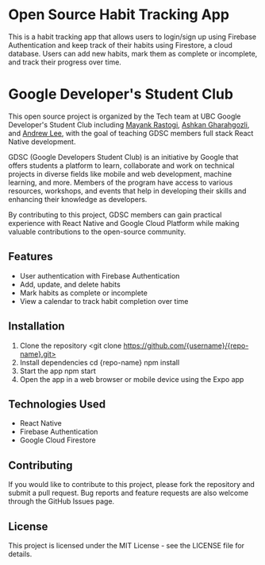 # Open Source Habit Tracking App   
This is a habit tracking app that allows users to login/sign up using Firebase Authentication and keep track of their habits using Firestore, a cloud database. Users can add new habits, mark them as complete or incomplete, and track their progress over time.

# Google Developer's Student Club
This open source project is organized by the Tech team at UBC Google Developer's Student Club including [Mayank Rastogi], [Ashkan Gharahgozli], and [Andrew Lee], with the goal of teaching GDSC members full stack React Native development. 

[Ashkan Gharahgozli]: https://www.linkedin.com/in/ashgozli
[Mayank Rastogi]: https://www.linkedin.com/in/mayankrastogi02/
[Andrew Lee]: https://www.linkedin.com/in/andrew-lee-0897aa210/

GDSC (Google Developers Student Club) is an initiative by Google that offers students a platform to learn, collaborate and work on technical projects in diverse fields like mobile and web development, machine learning, and more. Members of the program have access to various resources, workshops, and events that help in developing their skills and enhancing their knowledge as developers. 

By contributing to this project, GDSC members can gain practical experience with React Native and Google Cloud Platform while making valuable contributions to the open-source community.

## Features
- User authentication with Firebase Authentication
- Add, update, and delete habits
- Mark habits as complete or incomplete
- View a calendar to track habit completion over time

## Installation
1. Clone the repository
<git clone https://github.com/{username}/{repo-name}.git>
2. Install dependencies
cd {repo-name}
npm install
3. Start the app
npm start
4. Open the app in a web browser or mobile device using the Expo app
## Technologies Used
- React Native
- Firebase Authentication
- Google Cloud Firestore

## Contributing
If you would like to contribute to this project, please fork the repository and submit a pull request. Bug reports and feature requests are also welcome through the GitHub Issues page.

## License
This project is licensed under the MIT License - see the LICENSE file for details.
